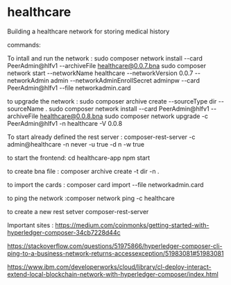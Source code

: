 # healthcare

Building a healthcare network for storing medical history

commands:

To intall and run the network :
sudo composer network install --card PeerAdmin@hlfv1 --archiveFile healthcare@0.0.7.bna
sudo composer network start --networkName healthcare --networkVersion 0.0.7 --networkAdmin admin --networkAdminEnrollSecret adminpw --card PeerAdmin@hlfv1 --file networkadmin.card

to upgrade the network :
sudo composer archive create --sourceType dir --sourceName .
sudo composer network install --card PeerAdmin@hlfv1 --archiveFile healthcare@0.0.8.bna
sudo composer network upgrade -c PeerAdmin@hlfv1 -n healthcare -V 0.0.8

To start already defined the rest server :
composer-rest-server -c admin@healthcare -n never -u true -d n -w true

to start the frontend:
cd healthcare-app
npm start

to create bna file : composer archive create -t dir -n . 

to import the cards : composer card import --file networkadmin.card

to ping the network :composer network ping -c healthcare 

to create a new rest setver 
composer-rest-server

Important sites :
https://medium.com/coinmonks/getting-started-with-hyperledger-composer-34cb7228d44c

https://stackoverflow.com/questions/51975866/hyperledger-composer-cli-ping-to-a-business-network-returns-accessexception/51983081#51983081

https://www.ibm.com/developerworks/cloud/library/cl-deploy-interact-extend-local-blockchain-network-with-hyperledger-composer/index.html
